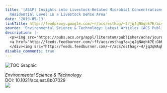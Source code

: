 ```yaml
---
title: '[ASAP] Insights into Livestock-Related Microbial Concentrations in Air at
  Residential Level in a Livestock Dense Area'
date: '2019-05-13'
linkTitle: http://feedproxy.google.com/~r/acs/esthag/~3/jqJqNAqhk7E/acs.est.8b07029
source: 'Environmental Science & Technology: Latest Articles (ACS Publications)'
description: |-
  <p><img src="https://pubs.acs.org/appl/literatum/publisher/achs/journals/content/esthag/0/esthag.ahead-of-print/acs.est.8b07029/20190513/images/medium/es-2018-070296_0004.gif" alt="TOC Graphic"/></p><div><cite>Environmental Science & Technology</cite></div><div>DOI: 10.1021/acs.est.8b07029</div><div class="feedflare">
  <a href="http://feeds.feedburner.com/~ff/acs/esthag?a=jqJqNAqhk7E:GbNKtIONzsE:yIl2AUoC8zA"><img src="http://feeds.feedburner.com/~ff/acs/esthag?d=yIl2AUoC8zA" border="0"></img></a>
  </div><img src="http://feeds.feedburner.com/~r/acs/esthag/~4/jqJqNAqhk7E" height="1" width="1" ...
disable_comments: true
---
```

<p><img src="https://pubs.acs.org/appl/literatum/publisher/achs/journals/content/esthag/0/esthag.ahead-of-print/acs.est.8b07029/20190513/images/medium/es-2018-070296_0004.gif" alt="TOC Graphic"/></p><div><cite>Environmental Science & Technology</cite></div><div>DOI: 10.1021/acs.est.8b07029</div><div class="feedflare">
<a href="http://feeds.feedburner.com/~ff/acs/esthag?a=jqJqNAqhk7E:GbNKtIONzsE:yIl2AUoC8zA"><img src="http://feeds.feedburner.com/~ff/acs/esthag?d=yIl2AUoC8zA" border="0"></img></a>
</div><img src="http://feeds.feedburner.com/~r/acs/esthag/~4/jqJqNAqhk7E" height="1" width="1" ...